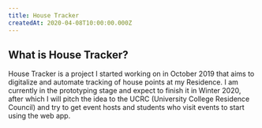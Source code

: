 ```yaml
---
title: House Tracker
createdAt: 2020-04-08T10:00:00.000Z
---
```


## What is House Tracker?

House Tracker is a project I started working on in October 2019 that aims to digitalize and automate tracking of house points at my Residence. I am currently in the prototyping stage and expect to finish it in Winter 2020, after which I will pitch the idea to the UCRC (University College Residence Council) and try to get event hosts and students who visit events to start using the web app.